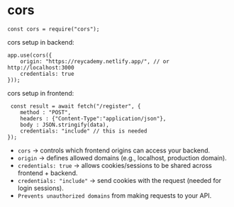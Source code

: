 # cors

    const cors = require("cors");

cors setup in backend:

    app.use(cors({
        origin: "https://reycademy.netlify.app/", // or http://localhost:3000
        credentials: true
    }));

cors setup in frontend:

     const result = await fetch("/register", {
        method : "POST",
        headers : {"Content-Type":"application/json"},
        body : JSON.stringify(data),
        credentials: "include" // this is needed
    });
    
- `cors` → controls which frontend origins can access your backend.
- `origin` → defines allowed domains (e.g., localhost, production domain).
- `credentials: true` → allows cookies/sessions to be shared across frontend + backend.
- `credentials: "include"` → send cookies with the request (needed for login sessions).
- `Prevents unauthorized domains` from making requests to your API.
